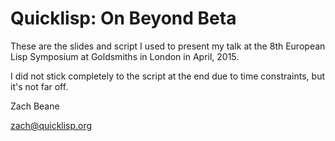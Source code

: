 # Quicklisp: On Beyond Beta

These are the slides and script I used to present my talk at the 8th
European Lisp Symposium at Goldsmiths in London in April, 2015.

I did not stick completely to the script at the end due to time
constraints, but it's not far off.

Zach Beane

zach@quicklisp.org

